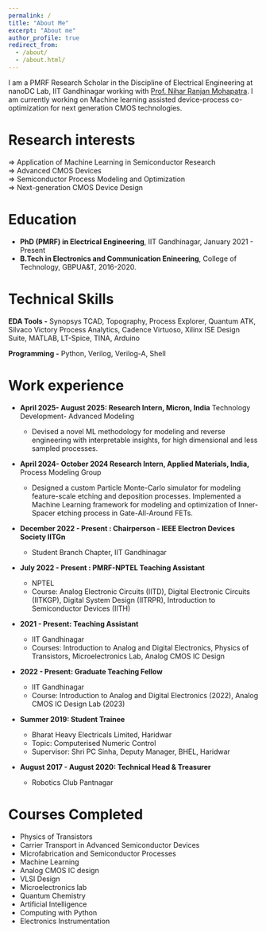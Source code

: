```yaml
---
permalink: /
title: "About Me"
excerpt: "About me"
author_profile: true
redirect_from: 
  - /about/
  - /about.html/
---
```


I am a PMRF Research Scholar in the Discipline of Electrical Engineering at nanoDC Lab, IIT Gandhinagar working with [Prof. Nihar Ranjan Mohapatra](niharmohapatra.github.io). I am currently working on Machine learning assisted device-process co-optimization for next generation CMOS technologies.



Research interests
======
 ⇒ Application of Machine Learning in Semiconductor Research  
 ⇒ Advanced CMOS Devices  
 ⇒ Semiconductor Process Modeling and Optimization   
 ⇒ Next-generation CMOS Device Design   

Education
======
* **PhD (PMRF) in Electrical Engineering**, IIT Gandhinagar, January 2021 - Present
* **B.Tech in Electronics and Communication Enineering**, College of Technology, GBPUA&T, 2016-2020.
  
Technical Skills
======
**EDA Tools -** Synopsys TCAD, Topography, Process Explorer, Quantum ATK, Silvaco Victory Process Analytics, Cadence Virtuoso, Xilinx ISE Design Suite, MATLAB, LT-Spice, TINA, Arduino

**Programming -** Python, Verilog, Verilog-A, Shell

Work experience
======
* **April 2025- August 2025: Research Intern, Micron, India** Technology Development- Advanced Modeling
  * Devised a novel ML methodology for modeling and reverse engineering with interpretable insights, for high dimensional and less sampled processes.
    
* **April 2024- October 2024 Research Intern, Applied Materials, India,** Process Modeling Group
  * Designed a custom Particle Monte-Carlo simulator for modeling feature-scale etching and deposition processes. Implemented a Machine Learning framework for modeling and optimization of Inner-Spacer etching process in Gate-All-Around FETs.
    
* **December 2022 - Present : Chairperson - IEEE Electron Devices Society IITGn**
  * Student Branch Chapter, IIT Gandhinagar
  
* **July 2022 - Present : PMRF-NPTEL Teaching Assistant**
  * NPTEL
  * Course: Analog Electronic Circuits (IITD), Digital Electronic Circuits (IITKGP), Digital System Design (IITRPR), Introduction to Semiconductor Devices (IITH)
  
* **2021 - Present: Teaching Assistant**
  * IIT Gandhinagar
  * Courses: Introduction to Analog and Digital Electronics, Physics of Transistors, Microelectronics Lab, Analog CMOS IC Design

* **2022 - Present: Graduate Teaching Fellow**
  * IIT Gandhinagar
  * Course: Introduction to Analog and Digital Electronics (2022), Analog CMOS IC Design Lab (2023)

* **Summer 2019: Student Trainee**
  * Bharat Heavy Electricals Limited, Haridwar
  * Topic: Computerised Numeric Control
  * Supervisor: Shri PC Sinha, Deputy Manager, BHEL, Haridwar
  
* **August 2017 - August 2020: Technical Head & Treasurer**
  * Robotics Club Pantnagar


Courses Completed
======
* Physics of Transistors
* Carrier Transport in Advanced Semiconductor Devices
* Microfabrication and Semiconductor Processes
* Machine Learning
* Analog CMOS IC design
* VLSI Design
* Microelectronics lab
* Quantum Chemistry
* Artificial Intelligence 
* Computing with Python
* Electronics Instrumentation

